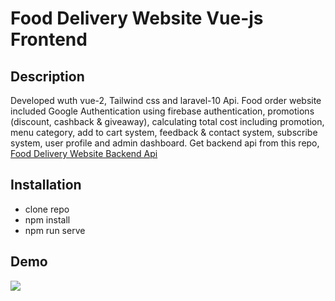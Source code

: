# Food Delivery Website Vue-js Frontend
## Description
Developed wuth vue-2, Tailwind css and laravel-10 Api. Food order website included Google Authentication using firebase authentication, 
promotions (discount, cashback & giveaway), calculating total cost including promotion, menu category, add to cart system, feedback & 
contact system, subscribe system, user profile and admin dashboard. Get backend api from this repo, <a href="https://github.com/KyawZayYa2222/Food-Delivery-Website-Backend-Api">Food Delivery Website Backend Api</a>
## Installation
- clone repo
- npm install
- npm run serve
## Demo
<img src="https://github.com/KyawZayYa2222/Food-Delivery-Website-Frontend-with-vuejs/assets/130377420/f6aeb5f7-531a-417d-9899-2356c8bdbcbc"/>
